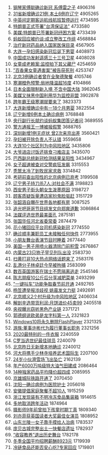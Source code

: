 1. [钢琴家傅聪确诊新冠 系傅雷之子](http://www.baidu.com/baidu?cl=3&tn=SE_baiduhomet8_jmjb7mjw&rsv_dl=fyb_top&fr=top1000&wd=%B8%D6%C7%D9%BC%D2%B8%B5%B4%CF%C8%B7%D5%EF%D0%C2%B9%DA%20%CF%B5%B8%B5%C0%D7%D6%AE%D7%D3) 4906316
1. [31省新增确诊21例 本土6例在辽宁](http://www.baidu.com/baidu?cl=3&tn=SE_baiduhomet8_jmjb7mjw&rsv_dl=fyb_top&fr=top1000&wd=31%CA%A1%D0%C2%D4%F6%C8%B7%D5%EF21%C0%FD%20%B1%BE%CD%C16%C0%FD%D4%DA%C1%C9%C4%FE) 4905265
1. [中英间定期客运航线航班暂停运行](http://www.baidu.com/baidu?cl=3&tn=SE_baiduhomet8_jmjb7mjw&rsv_dl=fyb_top&fr=top1000&wd=%D6%D0%D3%A2%BC%E4%B6%A8%C6%DA%BF%CD%D4%CB%BA%BD%CF%DF%BA%BD%B0%E0%D4%DD%CD%A3%D4%CB%D0%D0) 4734595
1. [特朗普正式签署"台湾保证法"](http://www.baidu.com/baidu?cl=3&tn=SE_baiduhomet8_jmjb7mjw&rsv_dl=fyb_top&fr=top1000&wd=%CC%D8%C0%CA%C6%D5%D5%FD%CA%BD%C7%A9%CA%F0%22%CC%A8%CD%E5%B1%A3%D6%A4%B7%A8%22) 4733580
1. [美媒:特朗普已签署新冠纾困方案](http://www.baidu.com/baidu?cl=3&tn=SE_baiduhomet8_jmjb7mjw&rsv_dl=fyb_top&fr=top1000&wd=%C3%C0%C3%BD%3A%CC%D8%C0%CA%C6%D5%D2%D1%C7%A9%CA%F0%D0%C2%B9%DA%E7%A3%C0%A7%B7%BD%B0%B8) 4733439
1. [蚂蚁回应被约谈:成立整改工作组](http://www.baidu.com/baidu?cl=3&tn=SE_baiduhomet8_jmjb7mjw&rsv_dl=fyb_top&fr=top1000&wd=%C2%EC%D2%CF%BB%D8%D3%A6%B1%BB%D4%BC%CC%B8%3A%B3%C9%C1%A2%D5%FB%B8%C4%B9%A4%D7%F7%D7%E9) 4568884
1. [治疗新冠药品纳入国家医保目录](http://www.baidu.com/baidu?cl=3&tn=SE_baiduhomet8_jmjb7mjw&rsv_dl=fyb_top&fr=top1000&wd=%D6%CE%C1%C6%D0%C2%B9%DA%D2%A9%C6%B7%C4%C9%C8%EB%B9%FA%BC%D2%D2%BD%B1%A3%C4%BF%C2%BC) 4567905
1. [大连一孕妇感染新冠后诞下男婴](http://www.baidu.com/baidu?cl=3&tn=SE_baiduhomet8_jmjb7mjw&rsv_dl=fyb_top&fr=top1000&wd=%B4%F3%C1%AC%D2%BB%D4%D0%B8%BE%B8%D0%C8%BE%D0%C2%B9%DA%BA%F3%B5%AE%CF%C2%C4%D0%D3%A4) 4408973
1. [中国成功发射遥感三十三号卫星](http://www.baidu.com/baidu?cl=3&tn=SE_baiduhomet8_jmjb7mjw&rsv_dl=fyb_top&fr=top1000&wd=%D6%D0%B9%FA%B3%C9%B9%A6%B7%A2%C9%E4%D2%A3%B8%D0%C8%FD%CA%AE%C8%FD%BA%C5%CE%C0%D0%C7) 4408028
1. [女童成老赖案:监控拍下其父藏尸](http://www.baidu.com/baidu?cl=3&tn=SE_baiduhomet8_jmjb7mjw&rsv_dl=fyb_top&fr=top1000&wd=%C5%AE%CD%AF%B3%C9%C0%CF%C0%B5%B0%B8%3A%BC%E0%BF%D8%C5%C4%CF%C2%C6%E4%B8%B8%B2%D8%CA%AC) 4254659
1. ["百香果女童遇害案"被告获死刑](http://www.baidu.com/baidu?cl=3&tn=SE_baiduhomet8_jmjb7mjw&rsv_dl=fyb_top&fr=top1000&wd=%22%B0%D9%CF%E3%B9%FB%C5%AE%CD%AF%D3%F6%BA%A6%B0%B8%22%B1%BB%B8%E6%BB%F1%CB%C0%D0%CC) 4253747
1. [北京3例确诊者曾在全聚德聚餐](http://www.baidu.com/baidu?cl=3&tn=SE_baiduhomet8_jmjb7mjw&rsv_dl=fyb_top&fr=top1000&wd=%B1%B1%BE%A93%C0%FD%C8%B7%D5%EF%D5%DF%D4%F8%D4%DA%C8%AB%BE%DB%B5%C2%BE%DB%B2%CD) 4105746
1. [寒潮橙色预警:局地降温超16度](http://www.baidu.com/baidu?cl=3&tn=SE_baiduhomet8_jmjb7mjw&rsv_dl=fyb_top&fr=top1000&wd=%BA%AE%B3%B1%B3%C8%C9%AB%D4%A4%BE%AF%3A%BE%D6%B5%D8%BD%B5%CE%C2%B3%AC16%B6%C8) 4104866
1. [日本全面限制新入境 不含中国大陆](http://www.baidu.com/baidu?cl=3&tn=SE_baiduhomet8_jmjb7mjw&rsv_dl=fyb_top&fr=top1000&wd=%C8%D5%B1%BE%C8%AB%C3%E6%CF%DE%D6%C6%D0%C2%C8%EB%BE%B3%20%B2%BB%BA%AC%D6%D0%B9%FA%B4%F3%C2%BD) 3962045
1. [美媒又抹黑中国利用华为监控非盟](http://www.baidu.com/baidu?cl=3&tn=SE_baiduhomet8_jmjb7mjw&rsv_dl=fyb_top&fr=top1000&wd=%C3%C0%C3%BD%D3%D6%C4%A8%BA%DA%D6%D0%B9%FA%C0%FB%D3%C3%BB%AA%CE%AA%BC%E0%BF%D8%B7%C7%C3%CB) 3902878
1. [跨年霸王级寒潮就要来了](http://www.baidu.com/baidu?cl=3&tn=SE_baiduhomet8_jmjb7mjw&rsv_dl=fyb_top&fr=top1000&wd=%BF%E7%C4%EA%B0%D4%CD%F5%BC%B6%BA%AE%B3%B1%BE%CD%D2%AA%C0%B4%C1%CB) 3823373
1. [大连新增确诊中有一18个月男婴](http://www.baidu.com/baidu?cl=3&tn=SE_baiduhomet8_jmjb7mjw&rsv_dl=fyb_top&fr=top1000&wd=%B4%F3%C1%AC%D0%C2%D4%F6%C8%B7%D5%EF%D6%D0%D3%D0%D2%BB18%B8%F6%D4%C2%C4%D0%D3%A4) 3822554
1. [辽宁新增6例本土确诊病例](http://www.baidu.com/baidu?cl=3&tn=SE_baiduhomet8_jmjb7mjw&rsv_dl=fyb_top&fr=top1000&wd=%C1%C9%C4%FE%D0%C2%D4%F66%C0%FD%B1%BE%CD%C1%C8%B7%D5%EF%B2%A1%C0%FD) 3768848
1. [央行副行长就约谈蚂蚁集团答记者问](http://www.baidu.com/baidu?cl=3&tn=SE_baiduhomet8_jmjb7mjw&rsv_dl=fyb_top&fr=top1000&wd=%D1%EB%D0%D0%B8%B1%D0%D0%B3%A4%BE%CD%D4%BC%CC%B8%C2%EC%D2%CF%BC%AF%CD%C5%B4%F0%BC%C7%D5%DF%CE%CA) 3689555
1. [警方通报王一博被报假警](http://www.baidu.com/baidu?cl=3&tn=SE_baiduhomet8_jmjb7mjw&rsv_dl=fyb_top&fr=top1000&wd=%BE%AF%B7%BD%CD%A8%B1%A8%CD%F5%D2%BB%B2%A9%B1%BB%B1%A8%BC%D9%BE%AF) 3688765
1. [深圳新增1例无症状 曾2次来京出差](http://www.baidu.com/baidu?cl=3&tn=SE_baiduhomet8_jmjb7mjw&rsv_dl=fyb_top&fr=top1000&wd=%C9%EE%DB%DA%D0%C2%D4%F61%C0%FD%CE%DE%D6%A2%D7%B4%20%D4%F82%B4%CE%C0%B4%BE%A9%B3%F6%B2%EE) 3560421
1. [孕妇被开除负责人不认错](http://www.baidu.com/baidu?cl=3&tn=SE_baiduhomet8_jmjb7mjw&rsv_dl=fyb_top&fr=top1000&wd=%D4%D0%B8%BE%B1%BB%BF%AA%B3%FD%B8%BA%D4%F0%C8%CB%B2%BB%C8%CF%B4%ED) 3559658
1. [大连10个社区列为中风险地区](http://www.baidu.com/baidu?cl=3&tn=SE_baiduhomet8_jmjb7mjw&rsv_dl=fyb_top&fr=top1000&wd=%B4%F3%C1%AC10%B8%F6%C9%E7%C7%F8%C1%D0%CE%AA%D6%D0%B7%E7%CF%D5%B5%D8%C7%F8) 3435806
1. [大爷进店讨饭还挑食刁难店主](http://www.baidu.com/baidu?cl=3&tn=SE_baiduhomet8_jmjb7mjw&rsv_dl=fyb_top&fr=top1000&wd=%B4%F3%D2%AF%BD%F8%B5%EA%CC%D6%B7%B9%BB%B9%CC%F4%CA%B3%B5%F3%C4%D1%B5%EA%D6%F7) 3435070
1. [巴西副总统新冠检测结果呈阳性](http://www.baidu.com/baidu?cl=3&tn=SE_baiduhomet8_jmjb7mjw&rsv_dl=fyb_top&fr=top1000&wd=%B0%CD%CE%F7%B8%B1%D7%DC%CD%B3%D0%C2%B9%DA%BC%EC%B2%E2%BD%E1%B9%FB%B3%CA%D1%F4%D0%D4) 3434967
1. [女子超速被查对交警疯狂发飙](http://www.baidu.com/baidu?cl=3&tn=SE_baiduhomet8_jmjb7mjw&rsv_dl=fyb_top&fr=top1000&wd=%C5%AE%D7%D3%B3%AC%CB%D9%B1%BB%B2%E9%B6%D4%BD%BB%BE%AF%B7%E8%BF%F1%B7%A2%EC%AD) 3315553
1. [秃鹫太冷了到牧民家求救](http://www.baidu.com/baidu?cl=3&tn=SE_baiduhomet8_jmjb7mjw&rsv_dl=fyb_top&fr=top1000&wd=%CD%BA%F0%D5%CC%AB%C0%E4%C1%CB%B5%BD%C4%C1%C3%F1%BC%D2%C7%F3%BE%C8) 3314842
1. [考研前查出阳性的北京病例已弃考](http://www.baidu.com/baidu?cl=3&tn=SE_baiduhomet8_jmjb7mjw&rsv_dl=fyb_top&fr=top1000&wd=%BF%BC%D1%D0%C7%B0%B2%E9%B3%F6%D1%F4%D0%D4%B5%C4%B1%B1%BE%A9%B2%A1%C0%FD%D2%D1%C6%FA%BF%BC) 3199508
1. [辽宁男子持刀杀7人:对社会不满](http://www.baidu.com/baidu?cl=3&tn=SE_baiduhomet8_jmjb7mjw&rsv_dl=fyb_top&fr=top1000&wd=%C1%C9%C4%FE%C4%D0%D7%D3%B3%D6%B5%B6%C9%B17%C8%CB%3A%B6%D4%C9%E7%BB%E1%B2%BB%C2%FA) 3198823
1. [西安男子街头朝女生泼墨原因](http://www.baidu.com/baidu?cl=3&tn=SE_baiduhomet8_jmjb7mjw&rsv_dl=fyb_top&fr=top1000&wd=%CE%F7%B0%B2%C4%D0%D7%D3%BD%D6%CD%B7%B3%AF%C5%AE%C9%FA%C6%C3%C4%AB%D4%AD%D2%F2) 3198727
1. [顾客质疑饭量遭店家扮鬼脸驱赶](http://www.baidu.com/baidu?cl=3&tn=SE_baiduhomet8_jmjb7mjw&rsv_dl=fyb_top&fr=top1000&wd=%B9%CB%BF%CD%D6%CA%D2%C9%B7%B9%C1%BF%D4%E2%B5%EA%BC%D2%B0%E7%B9%ED%C1%B3%C7%FD%B8%CF) 3151729
1. [张韶涵自曝在世界各地都有房](http://www.baidu.com/baidu?cl=3&tn=SE_baiduhomet8_jmjb7mjw&rsv_dl=fyb_top&fr=top1000&wd=%D5%C5%C9%D8%BA%AD%D7%D4%C6%D8%D4%DA%CA%C0%BD%E7%B8%F7%B5%D8%B6%BC%D3%D0%B7%BF) 3087525
1. [追光吧哥哥节目组发文向郑爽道歉](http://www.baidu.com/baidu?cl=3&tn=SE_baiduhomet8_jmjb7mjw&rsv_dl=fyb_top&fr=top1000&wd=%D7%B7%B9%E2%B0%C9%B8%E7%B8%E7%BD%DA%C4%BF%D7%E9%B7%A2%CE%C4%CF%F2%D6%A3%CB%AC%B5%C0%C7%B8) 3086864
1. [法媒评选世界最美面孔](http://www.baidu.com/baidu?cl=3&tn=SE_baiduhomet8_jmjb7mjw&rsv_dl=fyb_top&fr=top1000&wd=%B7%A8%C3%BD%C6%C0%D1%A1%CA%C0%BD%E7%D7%EE%C3%C0%C3%E6%BF%D7) 2875181
1. [张国华任河北省委常委](http://www.baidu.com/baidu?cl=3&tn=SE_baiduhomet8_jmjb7mjw&rsv_dl=fyb_top&fr=top1000&wd=%D5%C5%B9%FA%BB%AA%C8%CE%BA%D3%B1%B1%CA%A1%CE%AF%B3%A3%CE%AF) 2874479
1. [花小猪回应平台司机感染新冠](http://www.baidu.com/baidu?cl=3&tn=SE_baiduhomet8_jmjb7mjw&rsv_dl=fyb_top&fr=top1000&wd=%BB%A8%D0%A1%D6%ED%BB%D8%D3%A6%C6%BD%CC%A8%CB%BE%BB%FA%B8%D0%C8%BE%D0%C2%B9%DA) 2774550
1. [确诊顺丰兼职员工未接触任何快件](http://www.baidu.com/baidu?cl=3&tn=SE_baiduhomet8_jmjb7mjw&rsv_dl=fyb_top&fr=top1000&wd=%C8%B7%D5%EF%CB%B3%B7%E1%BC%E6%D6%B0%D4%B1%B9%A4%CE%B4%BD%D3%B4%A5%C8%CE%BA%CE%BF%EC%BC%FE) 2773955
1. [小朋友舞台表演节目时睡着](http://www.baidu.com/baidu?cl=3&tn=SE_baiduhomet8_jmjb7mjw&rsv_dl=fyb_top&fr=top1000&wd=%D0%A1%C5%F3%D3%D1%CE%E8%CC%A8%B1%ED%D1%DD%BD%DA%C4%BF%CA%B1%CB%AF%D7%C5) 2677440
1. [美国一男子用喷火器清除门前积雪](http://www.baidu.com/baidu?cl=3&tn=SE_baiduhomet8_jmjb7mjw&rsv_dl=fyb_top&fr=top1000&wd=%C3%C0%B9%FA%D2%BB%C4%D0%D7%D3%D3%C3%C5%E7%BB%F0%C6%F7%C7%E5%B3%FD%C3%C5%C7%B0%BB%FD%D1%A9) 2676867
1. [内蒙古23只狍子罕见列队出没](http://www.baidu.com/baidu?cl=3&tn=SE_baiduhomet8_jmjb7mjw&rsv_dl=fyb_top&fr=top1000&wd=%C4%DA%C3%C9%B9%C523%D6%BB%E1%F3%D7%D3%BA%B1%BC%FB%C1%D0%B6%D3%B3%F6%C3%BB) 2583730
1. [扫黄打非10大热点网络话题来了](http://www.baidu.com/baidu?cl=3&tn=SE_baiduhomet8_jmjb7mjw&rsv_dl=fyb_top&fr=top1000&wd=%C9%A8%BB%C6%B4%F2%B7%C710%B4%F3%C8%C8%B5%E3%CD%F8%C2%E7%BB%B0%CC%E2%C0%B4%C1%CB) 2583176
1. [乱港分子林卓廷今早被拘捕](http://www.baidu.com/baidu?cl=3&tn=SE_baiduhomet8_jmjb7mjw&rsv_dl=fyb_top&fr=top1000&wd=%C2%D2%B8%DB%B7%D6%D7%D3%C1%D6%D7%BF%CD%A2%BD%F1%D4%E7%B1%BB%BE%D0%B2%B6) 2583099
1. [数百英国游客在瑞士不愿隔离逃走](http://www.baidu.com/baidu?cl=3&tn=SE_baiduhomet8_jmjb7mjw&rsv_dl=fyb_top&fr=top1000&wd=%CA%FD%B0%D9%D3%A2%B9%FA%D3%CE%BF%CD%D4%DA%C8%F0%CA%BF%B2%BB%D4%B8%B8%F4%C0%EB%CC%D3%D7%DF) 2545146
1. [陈志朋瘦10公斤后分享减肥菜单](http://www.baidu.com/baidu?cl=3&tn=SE_baiduhomet8_jmjb7mjw&rsv_dl=fyb_top&fr=top1000&wd=%B3%C2%D6%BE%C5%F3%CA%DD10%B9%AB%BD%EF%BA%F3%B7%D6%CF%ED%BC%F5%B7%CA%B2%CB%B5%A5) 2493299
1. ["一键叫车"功能争取春节前开通](http://www.baidu.com/baidu?cl=3&tn=SE_baiduhomet8_jmjb7mjw&rsv_dl=fyb_top&fr=top1000&wd=%22%D2%BB%BC%FC%BD%D0%B3%B5%22%B9%A6%C4%DC%D5%F9%C8%A1%B4%BA%BD%DA%C7%B0%BF%AA%CD%A8) 2492765
1. [杨笠遭举报涉歧视 姚晨发文力挺](http://www.baidu.com/baidu?cl=3&tn=SE_baiduhomet8_jmjb7mjw&rsv_dl=fyb_top&fr=top1000&wd=%D1%EE%F3%D2%D4%E2%BE%D9%B1%A8%C9%E6%C6%E7%CA%D3%20%D2%A6%B3%BF%B7%A2%CE%C4%C1%A6%CD%A6) 2492691
1. [北京顺义2个村升级为中风险地区](http://www.baidu.com/baidu?cl=3&tn=SE_baiduhomet8_jmjb7mjw&rsv_dl=fyb_top&fr=top1000&wd=%B1%B1%BE%A9%CB%B3%D2%E52%B8%F6%B4%E5%C9%FD%BC%B6%CE%AA%D6%D0%B7%E7%CF%D5%B5%D8%C7%F8) 2406034
1. [解剖辛选带货利润:月饼进价45卖99](http://www.baidu.com/baidu?cl=3&tn=SE_baiduhomet8_jmjb7mjw&rsv_dl=fyb_top&fr=top1000&wd=%BD%E2%C6%CA%D0%C1%D1%A1%B4%F8%BB%F5%C0%FB%C8%F3%3A%D4%C2%B1%FD%BD%F8%BC%DB45%C2%F499) 2405518
1. [央视曝光窃听黑色产业链](http://www.baidu.com/baidu?cl=3&tn=SE_baiduhomet8_jmjb7mjw&rsv_dl=fyb_top&fr=top1000&wd=%D1%EB%CA%D3%C6%D8%B9%E2%C7%D4%CC%FD%BA%DA%C9%AB%B2%FA%D2%B5%C1%B4) 2371721
1. [郭德纲说欧弟是龙字科第一人](http://www.baidu.com/baidu?cl=3&tn=SE_baiduhomet8_jmjb7mjw&rsv_dl=fyb_top&fr=top1000&wd=%B9%F9%B5%C2%B8%D9%CB%B5%C5%B7%B5%DC%CA%C7%C1%FA%D7%D6%BF%C6%B5%DA%D2%BB%C8%CB) 2321823
1. [Windows10将永久删除FlashPlayer](http://www.baidu.com/baidu?cl=3&tn=SE_baiduhomet8_jmjb7mjw&rsv_dl=fyb_top&fr=top1000&wd=Windows10%BD%AB%D3%C0%BE%C3%C9%BE%B3%FDFlashPlayer) 2321325
1. [游族:董事许彬代为履行董事长职务](http://www.baidu.com/baidu?cl=3&tn=SE_baiduhomet8_jmjb7mjw&rsv_dl=fyb_top&fr=top1000&wd=%D3%CE%D7%E5%3A%B6%AD%CA%C2%D0%ED%B1%F2%B4%FA%CE%AA%C2%C4%D0%D0%B6%AD%CA%C2%B3%A4%D6%B0%CE%F1) 2321256
1. [2020最特别的一件衣服](http://www.baidu.com/baidu?cl=3&tn=SE_baiduhomet8_jmjb7mjw&rsv_dl=fyb_top&fr=top1000&wd=2020%D7%EE%CC%D8%B1%F0%B5%C4%D2%BB%BC%FE%D2%C2%B7%FE) 2240559
1. [C罗当选世纪最佳球员](http://www.baidu.com/baidu?cl=3&tn=SE_baiduhomet8_jmjb7mjw&rsv_dl=fyb_top&fr=top1000&wd=C%C2%DE%B5%B1%D1%A1%CA%C0%BC%CD%D7%EE%BC%D1%C7%F2%D4%B1) 2240079
1. [北京昨日无新增本地确诊](http://www.baidu.com/baidu?cl=3&tn=SE_baiduhomet8_jmjb7mjw&rsv_dl=fyb_top&fr=top1000&wd=%B1%B1%BE%A9%D7%F2%C8%D5%CE%DE%D0%C2%D4%F6%B1%BE%B5%D8%C8%B7%D5%EF) 2240012
1. [河大将携手少林寺培养武术国际生](http://www.baidu.com/baidu?cl=3&tn=SE_baiduhomet8_jmjb7mjw&rsv_dl=fyb_top&fr=top1000&wd=%BA%D3%B4%F3%BD%AB%D0%AF%CA%D6%C9%D9%C1%D6%CB%C2%C5%E0%D1%F8%CE%E4%CA%F5%B9%FA%BC%CA%C9%FA) 2207100
1. [24岁小伙滑雪场飞出坠亡](http://www.baidu.com/baidu?cl=3&tn=SE_baiduhomet8_jmjb7mjw&rsv_dl=fyb_top&fr=top1000&wd=24%CB%EA%D0%A1%BB%EF%BB%AC%D1%A9%B3%A1%B7%C9%B3%F6%D7%B9%CD%F6) 2162139
1. [年产6000万吨级特大油气田建成](http://www.baidu.com/baidu?cl=3&tn=SE_baiduhomet8_jmjb7mjw&rsv_dl=fyb_top&fr=top1000&wd=%C4%EA%B2%FA6000%CD%F2%B6%D6%BC%B6%CC%D8%B4%F3%D3%CD%C6%F8%CC%EF%BD%A8%B3%C9) 2086464
1. [14种独家药品平均降价超四成](http://www.baidu.com/baidu?cl=3&tn=SE_baiduhomet8_jmjb7mjw&rsv_dl=fyb_top&fr=top1000&wd=14%D6%D6%B6%C0%BC%D2%D2%A9%C6%B7%C6%BD%BE%F9%BD%B5%BC%DB%B3%AC%CB%C4%B3%C9) 2085955
1. [京雄城际铁路开通了](http://www.baidu.com/baidu?cl=3&tn=SE_baiduhomet8_jmjb7mjw&rsv_dl=fyb_top&fr=top1000&wd=%BE%A9%D0%DB%B3%C7%BC%CA%CC%FA%C2%B7%BF%AA%CD%A8%C1%CB) 2070450
1. [沈阳一确诊病例为医院护士](http://www.baidu.com/baidu?cl=3&tn=SE_baiduhomet8_jmjb7mjw&rsv_dl=fyb_top&fr=top1000&wd=%C9%F2%D1%F4%D2%BB%C8%B7%D5%EF%B2%A1%C0%FD%CE%AA%D2%BD%D4%BA%BB%A4%CA%BF) 2056018
1. [安徽提倡家庭聚餐不超10人](http://www.baidu.com/baidu?cl=3&tn=SE_baiduhomet8_jmjb7mjw&rsv_dl=fyb_top&fr=top1000&wd=%B0%B2%BB%D5%CC%E1%B3%AB%BC%D2%CD%A5%BE%DB%B2%CD%B2%BB%B3%AC10%C8%CB) 1915259
1. [浙江发现装有不明冷冻食品集装箱](http://www.baidu.com/baidu?cl=3&tn=SE_baiduhomet8_jmjb7mjw&rsv_dl=fyb_top&fr=top1000&wd=%D5%E3%BD%AD%B7%A2%CF%D6%D7%B0%D3%D0%B2%BB%C3%F7%C0%E4%B6%B3%CA%B3%C6%B7%BC%AF%D7%B0%CF%E4) 1914615
1. [多地取消跨年活动](http://www.baidu.com/baidu?cl=3&tn=SE_baiduhomet8_jmjb7mjw&rsv_dl=fyb_top&fr=top1000&wd=%B6%E0%B5%D8%C8%A1%CF%FB%BF%E7%C4%EA%BB%EE%B6%AF) 1874964
1. [摄影师9年前曾拍下孩童时期丁真](http://www.baidu.com/baidu?cl=3&tn=SE_baiduhomet8_jmjb7mjw&rsv_dl=fyb_top&fr=top1000&wd=%C9%E3%D3%B0%CA%A69%C4%EA%C7%B0%D4%F8%C5%C4%CF%C2%BA%A2%CD%AF%CA%B1%C6%DA%B6%A1%D5%E6) 1809340
1. [刘亦菲获英国读者大奖最佳女演员](http://www.baidu.com/baidu?cl=3&tn=SE_baiduhomet8_jmjb7mjw&rsv_dl=fyb_top&fr=top1000&wd=%C1%F5%D2%E0%B7%C6%BB%F1%D3%A2%B9%FA%B6%C1%D5%DF%B4%F3%BD%B1%D7%EE%BC%D1%C5%AE%D1%DD%D4%B1) 1808952
1. [山东兰陵一女子靠手摸给人治病](http://www.baidu.com/baidu?cl=3&tn=SE_baiduhomet8_jmjb7mjw&rsv_dl=fyb_top&fr=top1000&wd=%C9%BD%B6%AB%C0%BC%C1%EA%D2%BB%C5%AE%D7%D3%BF%BF%CA%D6%C3%FE%B8%F8%C8%CB%D6%CE%B2%A1) 1783537
1. [庞贝古城完整出土一快餐店遗址](http://www.baidu.com/baidu?cl=3&tn=SE_baiduhomet8_jmjb7mjw&rsv_dl=fyb_top&fr=top1000&wd=%C5%D3%B1%B4%B9%C5%B3%C7%CD%EA%D5%FB%B3%F6%CD%C1%D2%BB%BF%EC%B2%CD%B5%EA%D2%C5%D6%B7) 1782937
1. [“收容教养”退出历史舞台](http://www.baidu.com/baidu?cl=3&tn=SE_baiduhomet8_jmjb7mjw&rsv_dl=fyb_top&fr=top1000&wd=%A1%B0%CA%D5%C8%DD%BD%CC%D1%F8%A1%B1%CD%CB%B3%F6%C0%FA%CA%B7%CE%E8%CC%A8) 1782178
1. [冬季全国平均招聘薪酬8923元](http://www.baidu.com/baidu?cl=3&tn=SE_baiduhomet8_jmjb7mjw&rsv_dl=fyb_top&fr=top1000&wd=%B6%AC%BC%BE%C8%AB%B9%FA%C6%BD%BE%F9%D5%D0%C6%B8%D0%BD%B3%EA8923%D4%AA) 1719939
1. [冷链食品还能否安心吃?专家回应](http://www.baidu.com/baidu?cl=3&tn=SE_baiduhomet8_jmjb7mjw&rsv_dl=fyb_top&fr=top1000&wd=%C0%E4%C1%B4%CA%B3%C6%B7%BB%B9%C4%DC%B7%F1%B0%B2%D0%C4%B3%D4%3F%D7%A8%BC%D2%BB%D8%D3%A6) 1719801